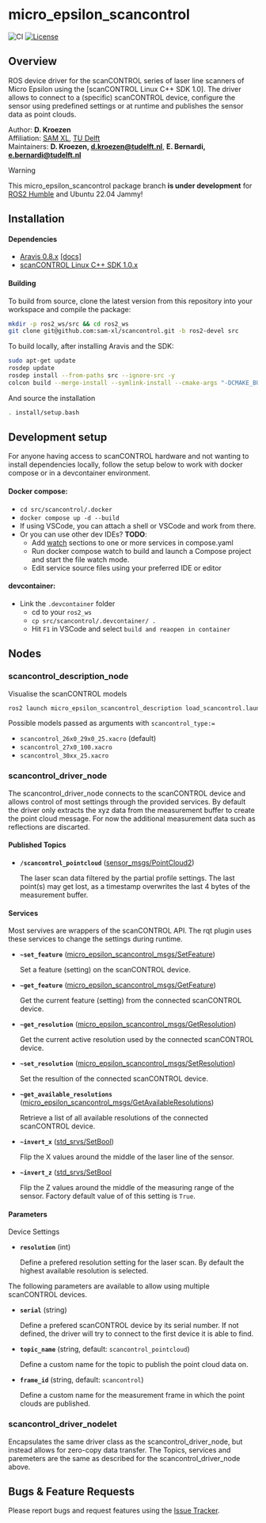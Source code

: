 # micro_epsilon_scancontrol
![CI](https://github.com/sam-xl/scancontrol/workflows/CI/badge.svg) 
[![License](https://img.shields.io/badge/License-Apache%202.0-blue.svg)](https://opensource.org/licenses/Apache-2.0)

## Overview
ROS device driver for the scanCONTROL series of laser line scanners of Micro Epsilon using the [scanCONTROL Linux C++ SDK 1.0]. The driver allows to connect to a (specific) scanCONTROL device, configure the sensor using predefined settings or at runtime and publishes the sensor data as point clouds. 

Author: **D. Kroezen** \
Affiliation: [SAM XL](https://samxl.com/), [TU Delft](https://tudelft.nl/) \
Maintainers: 
**D. Kroezen, d.kroezen@tudelft.nl**, **E. Bernardi, e.bernardi@tudelft.nl**

> [!WARNING]  
> This micro_epsilon_scancontrol package branch **is under development** for [ROS2 Humble](https://docs.ros.org/en/humble/index.html) and Ubuntu 22.04 Jammy!


## Installation

#### Dependencies
- [Aravis 0.8.x](https://github.com/AravisProject/aravis/releases) [[docs]](https://aravisproject.github.io/aravis/)
- [scanCONTROL Linux C++ SDK 1.0.x](https://www.micro-epsilon.com/2D_3D/laser-scanner/Software/downloads/) 

#### Building
To build from source, clone the latest version from this repository into your workspace and compile the package:

```bash
mkdir -p ros2_ws/src && cd ros2_ws
git clone git@github.com:sam-xl/scancontrol.git -b ros2-devel src
```
To build locally, after installing Aravis and the SDK:
```bash
sudo apt-get update
rosdep update 
rosdep install --from-paths src --ignore-src -y
colcon build --merge-install --symlink-install --cmake-args "-DCMAKE_BUILD_TYPE=RelWithDebInfo" "-DCMAKE_EXPORT_COMPILE_COMMANDS=On" -Wall -Wextra -Wpedantic
```
And source the installation
```bash
. install/setup.bash
```
## Development setup
For anyone having access to scanCONTROL hardware and not wanting to install dependencies locally, follow the setup below to work with docker compose or in a devcontainer environment.

#### Docker compose:
- `cd src/scancontrol/.docker`
- `docker compose up -d --build`
- If using VSCode, you can attach a shell or VSCode and work from there.
- Or you can use other dev IDEs? **TODO**: 
  - Add [watch](https://docs.docker.com/compose/file-watch/) sections to one or more services in compose.yaml
  - Run docker compose watch to build and launch a Compose project and start the file watch mode.
  - Edit service source files using your preferred IDE or editor
#### devcontainer:
- Link the `.devcontainer` folder
  - cd to your `ros2_ws` 
  - `cp src/scancontrol/.devcontainer/ .`
  - Hit `F1` in VSCode and select `build and reaopen in container`

## Nodes
### scancontrol_description_node
Visualise the scanCONTROL models
```bash
ros2 launch micro_epsilon_scancontrol_description load_scancontrol.launch.py
```

Possible models passed as arguments with `scancontrol_type:=`
- `scancontrol_26x0_29x0_25.xacro` (default)
- `scancontrol_27x0_100.xacro`
- `scancontrol_30xx_25.xacro`

### scancontrol_driver_node

The scancontrol_driver_node connects to the scanCONTROL device and allows control of most settings through the provided services. By default the driver only extracts the xyz data from the measurement buffer to create the point cloud message. For now the additional measurement data such as reflections are discarted. 

#### Published Topics

* **`/scancontrol_pointcloud`** ([sensor_msgs/PointCloud2])

	The laser scan data filtered by the partial profile settings. The last point(s) may get lost, as a timestamp overwrites the last 4 bytes of the measurement buffer.


#### Services
Most servives are wrappers of the scanCONTROL API.
The rqt plugin uses these services to change the settings during runtime. 

* **`~set_feature`** ([micro_epsilon_scancontrol_msgs/SetFeature])

	Set a feature (setting) on the scanCONTROL device. 


* **`~get_feature`** ([micro_epsilon_scancontrol_msgs/GetFeature])

	Get the current feature (setting) from the connected scanCONTROL device. 

* **`~get_resolution`** ([micro_epsilon_scancontrol_msgs/GetResolution])

	Get the current active resolution used by the connected scanCONTROL device.

* **`~set_resolution`** ([micro_epsilon_scancontrol_msgs/SetResolution])

	Set the resultion of the connected scanCONTROL device.

* **`~get_available_resolutions`** ([micro_epsilon_scancontrol_msgs/GetAvailableResolutions])

	Retrieve a list of all available resolutions of the connected scanCONTROL device. 

* **`~invert_x`** ([std_srvs/SetBool])

	Flip the X values around the middle of the laser line of the sensor.  

* **`~invert_z`** ([std_srvs/SetBool]

	Flip the Z values around the middle of the measuring range of the sensor. Factory default value of of this setting is `True`.

#### Parameters
Device Settings
* **`resolution`** (int)

	Define a prefered resolution setting for the laser scan. By default the highest available resolution is selected.

The following parameters are available to allow using multiple scanCONTROL devices.

* **`serial`** (string)

	Define a prefered scanCONTROL device by its serial number. If not defined, the driver will try to connect to the first device it is able to find. 

* **`topic_name`** (string, default: `scancontrol_pointcloud`)

	Define a custom name for the topic to publish the point cloud data on. 

* **`frame_id`** (string, default: `scancontrol`)

	Define a custom name for the measurement frame in which the point clouds are published.



### scancontrol_driver_nodelet

Encapsulates the same driver class as the scancontrol_driver_node, but instead allows for zero-copy data transfer. The Topics, services and paremeters are the same as described for the scancontrol_driver_node above. 


## Bugs & Feature Requests

Please report bugs and request features using the [Issue Tracker](https://github.com/sam-xl/scancontrol/issues).


[ROS]: http://www.ros.org
[scanCONTROL Linux C++ SDK 0.2]: (https://www.micro-epsilon.com/2D_3D/laser-scanner/Software/downloads/)
[sensor_msgs/PointCloud2]: http://docs.ros.org/api/sensor_msgs/html/msg/PointCloud2.html
[micro_epsilon_scancontrol_msgs/GetAvailableResolutions]: https://github.com/sam-xl/scancontrol/blob/master/micro_epsilon_scancontrol_msgs/srv/GetAvailableResolutions.srv
[micro_epsilon_scancontrol_msgs/GetFeature]: https://github.com/sam-xl/scancontrol/blob/master/micro_epsilon_scancontrol_msgs/srv/GetFeature.srv
[micro_epsilon_scancontrol_msgs/GetResolution]: https://github.com/sam-xl/scancontrol/blob/master/micro_epsilon_scancontrol_msgs/srv/GetResolution.srv
[micro_epsilon_scancontrol_msgs/SetFeature]: https://github.com/sam-xl/scancontrol/blob/master/micro_epsilon_scancontrol_msgs/srv/SetFeature.srv
[micro_epsilon_scancontrol_msgs/SetResolution]: https://github.com/sam-xl/scancontrol/blob/master/micro_epsilon_scancontrol_msgs/srv/SetResolution.srv
[std_srvs/SetBool]: http://docs.ros.org/api/std_srvs/html/srv/SetBool.html
